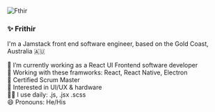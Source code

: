 ![Fthir](header.png)

### ✨ Frithir

I'm a Jamstack front end software engineer, based on the Gold Coast, Australia 🇦🇺  

🔭 I’m currently working as a React UI Frontend software developer  
🌱 Working with these framworks: React, React Native, Electron  
🥷 Certified Scrum Master  
🧐 Interested in UI/UX & hardware      
👨‍💻 I use daily: .js, .jsx .scss  
😄 Pronouns: He/His  
